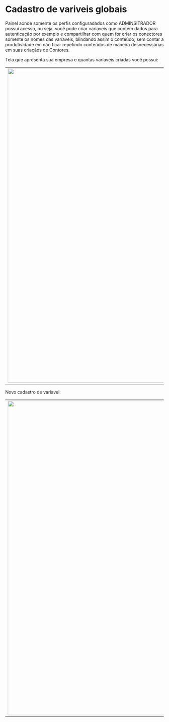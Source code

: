 # Cadastro de variveis globais

Painel aonde somente os perfis configuradados como ADMINSITRADOR possui acesso, ou seja, você pode criar varíaveis que contém dados para autenticação por exemplo e compartilhar com quem for criar os conectores somente os nomes das varíaveis, blindando assim o conteúdo, sem contar a produtividade em não ficar repetindo conteúdos de maneira desnecessárias em suas criaçãos de Contores.

Tela que apresenta sua empresa e quantas varíaveis criadas você possui:

<table>
  <tr>
    <td align="center">
      <img src="/n4link-wiki/assets/telas_n4link/variaveis.png" width="1000"/>
    </td>
  </tr>
</table>

Novo cadastro de varíavel:

<table>
  <tr>
    <td align="center">
      <img src="/n4link-wiki/assets/telas_n4link/variavei1.png" width="1000"/>
    </td>
  </tr>
</table>